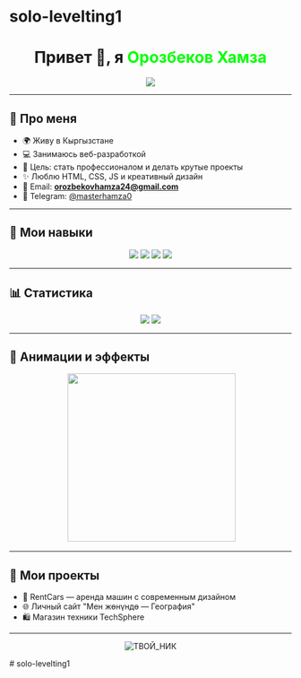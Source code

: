 # solo-levelting1
<!-- Профиль Орозбеков Хамза -->

<h1 align="center">
  Привет 👋, я <span style="color: lime;">Орозбеков Хамза</span>
</h1>

<p align="center">
  <img src="https://readme-typing-svg.herokuapp.com?color=00ff99&lines=Frontend+%7C+Backend+%7C+Fullstack;Люблю+создавать+сайты+и+проекты;Учусь+и+развиваюсь+каждый+день&center=true&size=20">
</p>

---

## 👤 Про меня
- 🌍 Живу в Кыргызстане  
- 💻 Занимаюсь веб-разработкой  
- 🎯 Цель: стать профессионалом и делать крутые проекты  
- ✨ Люблю HTML, CSS, JS и креативный дизайн  
- 📧 Email: **orozbekovhamza24@gmail.com**  
- 💬 Telegram: [@masterhamza0](https://t.me/masterhamza0)  

---

## 🚀 Мои навыки
<p align="center">
  <img src="https://img.shields.io/badge/HTML5-E34F26?style=for-the-badge&logo=html5&logoColor=white">
  <img src="https://img.shields.io/badge/CSS3-1572B6?style=for-the-badge&logo=css3&logoColor=white">
  <img src="https://img.shields.io/badge/JavaScript-F7DF1E?style=for-the-badge&logo=javascript&logoColor=black">
  <img src="https://img.shields.io/badge/GitHub-100000?style=for-the-badge&logo=github&logoColor=white">
</p>

---

## 📊 Статистика
<p align="center">
  <img src="https://github-readme-stats.vercel.app/api?username=ТВОЙ_НИК&show_icons=true&theme=radical">
  <img src="https://github-readme-streak-stats.herokuapp.com/?user=ТВОЙ_НИК&theme=radical">
</p>

---

## 🎨 Анимации и эффекты
<p align="center">
  <img src="https://raw.githubusercontent.com/DenverCoder1/readme-typing-svg/main/demo.svg" width="0" height="0">
  <img src="https://media.giphy.com/media/13HgwGsXF0aiGY/giphy.gif" width="300">
</p>

---

## 📌 Мои проекты
- 💼 RentCars — аренда машин с современным дизайном  
- 🌐 Личный сайт "Мен жөнүндө — География"  
- 🛍 Магазин техники TechSphere  

---

<p align="center">
  <img src="https://komarev.com/ghpvc/?username=ТВОЙ_НИК&label=Просмотры&color=0e75b6&style=flat" alt="ТВОЙ_НИК" />
</p>
# solo-levelting1
